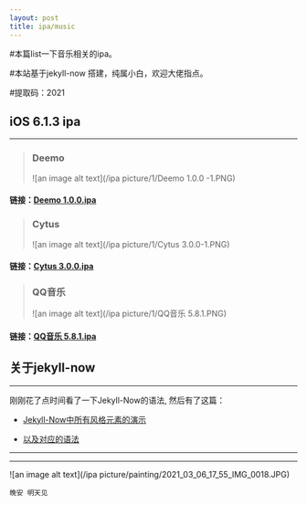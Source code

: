 ```yaml
---
layout: post
title: ipa/music   
---
```


#本篇list一下音乐相关的ipa。

#本站基于jekyll-now 搭建，纯属小白，欢迎大佬指点。

#提取码：2021


## iOS 6.1.3 ipa ##
----
> ### **Deemo**
> ![an image alt text](/ipa picture/1/Deemo 1.0.0 -1.PNG)
#### 链接：[Deemo 1.0.0.ipa](https://pan.baidu.com/s/1jEUYeGsyHUKd_Xj1i2TnRg)  

> ### **Cytus**
> ![an image alt text](/ipa picture/1/Cytus 3.0.0-1.PNG)
#### 链接：[Cytus 3.0.0.ipa](https://pan.baidu.com/s/1sutsiX6hQ08VmXg0A9PtRg) 
 
> ### **QQ音乐** 
> ![an image alt text](/ipa picture/1/QQ音乐 5.8.1.PNG)
#### 链接：[QQ音乐 5.8.1.ipa](https://pan.baidu.com/s/1ytPUMrrmIVFBpjg5NBVW6g ) 

## 关于jekyll-now ##
----

刚刚花了点时间看了一下Jekyll-Now的语法, 然后有了这篇：

* [Jekyll-Now中所有风格元素的演示](http://www.jekyllnow.com/Markdown-Style-Guide/)

* [以及对应的语法](https://raw.githubusercontent.com/barryclark/www.jekyllnow.com/gh-pages/_posts/2014-6-19-Markdown-Style-Guide.md)

----
****

![an image alt text](/ipa picture/painting/2021_03_06_17_55_IMG_0018.JPG)

`晚安 明天见`



 

